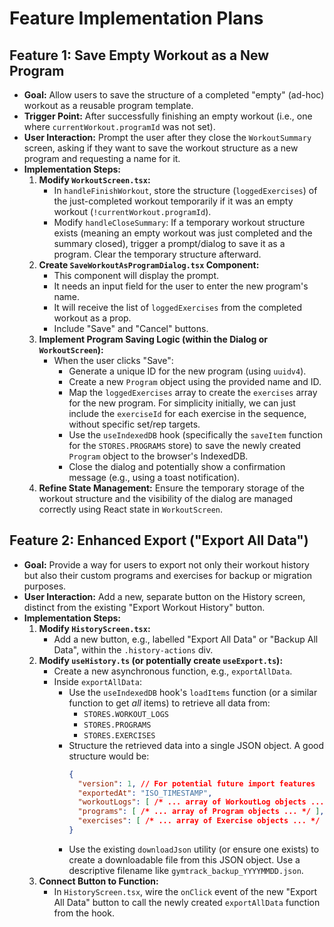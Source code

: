 # Feature Implementation Plans

## Feature 1: Save Empty Workout as a New Program

*   **Goal:** Allow users to save the structure of a completed "empty" (ad-hoc) workout as a reusable program template.
*   **Trigger Point:** After successfully finishing an empty workout (i.e., one where `currentWorkout.programId` was not set).
*   **User Interaction:** Prompt the user after they close the `WorkoutSummary` screen, asking if they want to save the workout structure as a new program and requesting a name for it.
*   **Implementation Steps:**
    1.  **Modify `WorkoutScreen.tsx`:**
        *   In `handleFinishWorkout`, store the structure (`loggedExercises`) of the just-completed workout temporarily if it was an empty workout (`!currentWorkout.programId`).
        *   Modify `handleCloseSummary`: If a temporary workout structure exists (meaning an empty workout was just completed and the summary closed), trigger a prompt/dialog to save it as a program. Clear the temporary structure afterward.
    2.  **Create `SaveWorkoutAsProgramDialog.tsx` Component:**
        *   This component will display the prompt.
        *   It needs an input field for the user to enter the new program's name.
        *   It will receive the list of `loggedExercises` from the completed workout as a prop.
        *   Include "Save" and "Cancel" buttons.
    3.  **Implement Program Saving Logic (within the Dialog or `WorkoutScreen`):**
        *   When the user clicks "Save":
            *   Generate a unique ID for the new program (using `uuidv4`).
            *   Create a new `Program` object using the provided name and ID.
            *   Map the `loggedExercises` array to create the `exercises` array for the new program. For simplicity initially, we can just include the `exerciseId` for each exercise in the sequence, without specific set/rep targets.
            *   Use the `useIndexedDB` hook (specifically the `saveItem` function for the `STORES.PROGRAMS` store) to save the newly created `Program` object to the browser's IndexedDB.
            *   Close the dialog and potentially show a confirmation message (e.g., using a toast notification).
    4.  **Refine State Management:** Ensure the temporary storage of the workout structure and the visibility of the dialog are managed correctly using React state in `WorkoutScreen`.

## Feature 2: Enhanced Export ("Export All Data")

*   **Goal:** Provide a way for users to export not only their workout history but also their custom programs and exercises for backup or migration purposes.
*   **User Interaction:** Add a new, separate button on the History screen, distinct from the existing "Export Workout History" button.
*   **Implementation Steps:**
    1.  **Modify `HistoryScreen.tsx`:**
        *   Add a new button, e.g., labelled "Export All Data" or "Backup All Data", within the `.history-actions` div.
    2.  **Modify `useHistory.ts` (or potentially create `useExport.ts`):**
        *   Create a new asynchronous function, e.g., `exportAllData`.
        *   Inside `exportAllData`:
            *   Use the `useIndexedDB` hook's `loadItems` function (or a similar function to get *all* items) to retrieve all data from:
                *   `STORES.WORKOUT_LOGS`
                *   `STORES.PROGRAMS`
                *   `STORES.EXERCISES`
            *   Structure the retrieved data into a single JSON object. A good structure would be:
                ```json
                {
                  "version": 1, // For potential future import features
                  "exportedAt": "ISO_TIMESTAMP",
                  "workoutLogs": [ /* ... array of WorkoutLog objects ... */ ],
                  "programs": [ /* ... array of Program objects ... */ ],
                  "exercises": [ /* ... array of Exercise objects ... */ ]
                }
                ```
            *   Use the existing `downloadJson` utility (or ensure one exists) to create a downloadable file from this JSON object. Use a descriptive filename like `gymtrack_backup_YYYYMMDD.json`.
    3.  **Connect Button to Function:**
        *   In `HistoryScreen.tsx`, wire the `onClick` event of the new "Export All Data" button to call the newly created `exportAllData` function from the hook. 